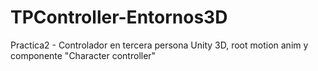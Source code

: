 # TPController-Entornos3D
Practica2 - Controlador en tercera persona Unity 3D, root motion anim y componente "Character controller"
